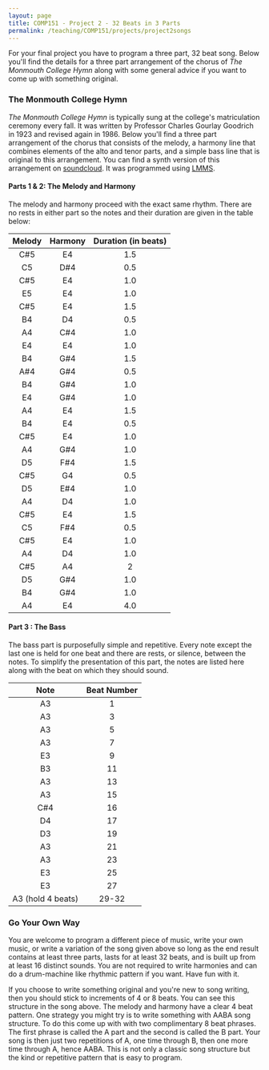 ```yaml
---
layout: page
title: COMP151 - Project 2 - 32 Beats in 3 Parts
permalink: /teaching/COMP151/projects/project2songs
---
```


For your final project you have to program a three part, 32 beat song. Below you'll find the details for a three part arrangement of the chorus of *The Monmouth College Hymn* along with some general advice if you want to come up with something original.

### The Monmouth College Hymn

*The Monmouth College Hymn* is typically sung at the college's matriculation ceremony every fall. It was written by Professor Charles Gourlay Goodrich in 1923 and revised again in 1986. Below you'll find a three part arrangement of the chorus that consists of the melody, a harmony line that combines elements of the alto and tenor parts, and a simple bass line that is original to this arrangement. You can find a synth version of this arrangement on [soundcloud](https://soundcloud.com/logan-mayfield-716821850/three-part-synth-college-hymn-chorus). It was programmed using [LMMS](https://lmms.io/).


#### Parts 1 & 2: The Melody and Harmony

The melody and harmony proceed with the exact same rhythm. There are no rests in either part so the notes and their duration are given in the table below:

| Melody | Harmony |  Duration (in beats) |
| :---: | :----: | :---: |
| C#5 | E4 | 1.5 |
| C5 | D#4 | 0.5 |
| C#5 | E4 |1.0 |
| E5 | E4  | 1.0 |
| C#5 | E4 | 1.5 |
| B4 | D4 |0.5 |
| A4 | C#4 |1.0 |
| E4 | E4 | 1.0 |
| B4 | G#4 | 1.5 |
| A#4 | G#4 | 0.5 |
| B4 | G#4 | 1.0 |
| E4 | G#4 | 1.0 |
| A4 | E4 |1.5 |
| B4 | E4 | 0.5 |
| C#5 | E4 | 1.0 |
| A4 | G#4 | 1.0 |
| D5 | F#4 | 1.5 |
| C#5 | G4 | 0.5 |
| D5 | E#4 | 1.0 |
| A4 | D4 | 1.0 |
| C#5 | E4 | 1.5 |
| C5 | F#4 | 0.5 |
| C#5 | E4 | 1.0 |
| A4 | D4 | 1.0 |
| C#5 | A4 |  2 |
| D5 | G#4 | 1.0 |
| B4 | G#4 | 1.0 |
| A4 | E4 | 4.0 |

#### Part 3 : The Bass

The bass part is purposefully simple and repetitive.  Every note except the last one is held for one beat and there are rests, or silence, between the notes. To simplify the presentation of this part, the notes are listed here along with the beat on which they should sound.

| Note | Beat Number |
| :---: | :----: |
| A3 | 1 |
| A3 | 3 |
| A3 | 5 |
| A3 | 7 |
| E3 | 9 |
| B3 | 11 |
| A3 | 13 |
| A3  | 15 |
| C#4 | 16 |
| D4 | 17 |
| D3 | 19 |
| A3 | 21 |
| A3 | 23 |
| E3 | 25 |
| E3 | 27 |
| A3 (hold 4 beats) | 29-32 |

### Go Your Own Way

You are welcome to program a different piece of music, write your own music, or write a variation of the song given above so long as the end result contains at least three parts, lasts for at least 32 beats, and is built up from at least 16 distinct sounds. You are not required to write harmonies and can do a drum-machine like rhythmic pattern if you want. Have fun with it.

If you choose to write something original and you're new to song writing, then you should stick to increments of 4 or 8 beats.  You can see this structure in the song above. The melody and harmony have a clear 4 beat pattern. One strategy you might try is to write something with AABA song structure. To do this come up with with two complimentary 8 beat phrases. The first phrase is called the A part and the second is called the B part. Your song is then just two repetitions of A, one time through B, then one more time through A, hence AABA. This is not only a classic song structure but the kind or repetitive pattern that is easy to program. 
